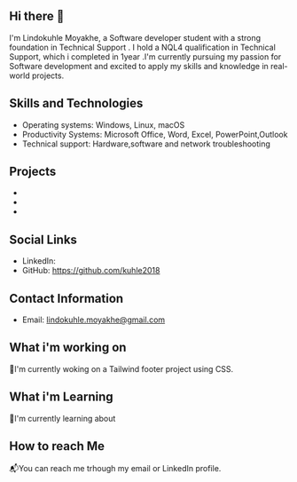 ## Hi there 👋
I'm Lindokuhle Moyakhe, a Software developer student with a strong foundation in Technical Support . I hold a NQL4 qualification in Technical Support, which i completed in 1year .I'm currently pursuing my passion for Software development and excited to apply my skills and knowledge in real-world projects.

## Skills and Technologies
- Operating systems: Windows, Linux, macOS
- Productivity Systems: Microsoft Office, Word, Excel, PowerPoint,Outlook
- Technical support: Hardware,software and network troubleshooting

## Projects
-
-
-

## Social Links
- LinkedIn:
- GitHub: https://github.com/kuhle2018

## Contact Information
- Email: lindokuhle.moyakhe@gmail.com
 
## What i'm working on
🔭I'm currently woking on a Tailwind footer project using CSS.

## What i'm Learning
🌱I'm currently learning about 

## How to reach Me
📬You can reach me trhough my email or LinkedIn profile.
    




